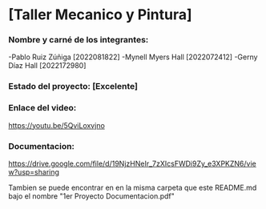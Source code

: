 # [Taller Mecanico y Pintura]

### Nombre y carné de los integrantes:

-Pablo Ruiz Zúñiga [2022081822]
-Mynell Myers Hall [2022072412]
-Gerny Díaz Hall [2022172980]

### Estado del proyecto: [Excelente]

### Enlace del video:

https://youtu.be/5QviLoxvjno

### Documentacion:

https://drive.google.com/file/d/19NjzHNeIr_7zXIcsFWDi9Zy_e3XPKZN6/view?usp=sharing

Tambien se puede encontrar en en la misma carpeta que este README.md bajo el nombre "1er Proyecto Documentacion.pdf"
